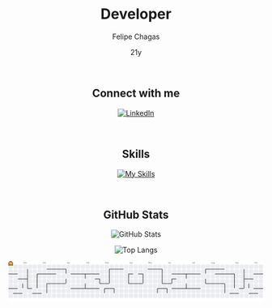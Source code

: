 <div align="center">
  <h1>Developer</h1>

  <p>Felipe Chagas</p>
  <p>21y</p>

<br/>
  
## Connect with me
[![LinkedIn](https://img.shields.io/badge/LinkedIn-000000?style=for-the-badge&logo=&logoColor=white)](https://www.linkedin.com/in/feelipechs/)

<br/>

## Skills
[![My Skills](https://skillicons.dev/icons?i=html,css,java,js,nodejs,react,spring,bootstrap,tailwind,mysql,vscode,windows,linux)](https://skillicons.dev)

<br/>

## GitHub Stats
![GitHub Stats](https://github-readme-stats.vercel.app/api?username=feelipechs&theme=transparent&bg_color=000&border_color=ffffff&show_icons=true&icon_color=30A3DC&title_color=ffffff&text_color=FFF&hide_title=true&hide=stars)

![Top Langs](https://github-readme-stats.vercel.app/api/top-langs/?username=feelipechs&layout=compact&bg_color=000&border_color=ffffff&title_color=ffffff&text_color=FFF)
</div>

<picture>
  <source media="(prefers-color-scheme: dark)" srcset="https://raw.githubusercontent.com/feelipechs/feelipechs/output/pacman-contribution-graph-dark.svg">
  <source media="(prefers-color-scheme: light)" srcset="https://raw.githubusercontent.com/feelipechs/feelipechs/output/pacman-contribution-graph.svg">
  <img alt="pacman contribution graph" src="https://raw.githubusercontent.com/feelipechs/feelipechs/output/pacman-contribution-graph.svg">
</picture>
